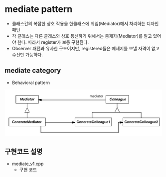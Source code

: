# mediate pattern
* 클래스간의 복잡한 상호 작용을 한클래스에 위임(Mediator)해서 처리하는 디자인패턴
* 각 클래스는 다른 클래스와 상호 통신하기 위해서는 중재자(Mediator)를 알고 있어야 한다. 따라서 register가 보통 구현된다.
* Observer 패턴과 유사한 구조이지만, registered들은 메세지를 보낼 자격이 없고 수신만 가능하다.


## mediate category
* Behavioral pattern

![mediate](/docs/images/mediate.png)

## 구현코드 설명
* mediate_v1.cpp
	* 구현 코드